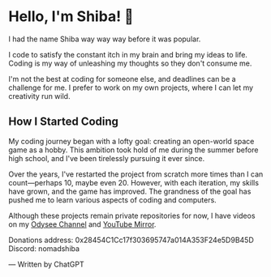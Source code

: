 # Hello, I'm Shiba! 👋

I had the name Shiba way way way before it was popular. 

I code to satisfy the constant itch in my brain and bring my ideas to life. Coding is my way of unleashing my thoughts so they don't consume me.

I'm not the best at coding for someone else, and deadlines can be a challenge for me. I prefer to work on my own projects, where I can let my creativity run wild.

## How I Started Coding

My coding journey began with a lofty goal: creating an open-world space game as a hobby. This ambition took hold of me during the summer before high school, and I've been tirelessly pursuing it ever since.

Over the years, I've restarted the project from scratch more times than I can count—perhaps 10, maybe even 20. However, with each iteration, my skills have grown, and the game has improved. The grandness of the goal has pushed me to learn various aspects of coding and computers.

Although these projects remain private repositories for now, I have videos on my [Odysee Channel](https://odysee.com/@shibadev:7) and [YouTube Mirror](https://www.youtube.com/channel/UCHuCY46PDzE4PzwIOu4E2EQ).

Donations address: 0x28454C1Cc17f303695747a014A353F24e5D9B45D
Discord: nomadshiba

— Written by ChatGPT 
